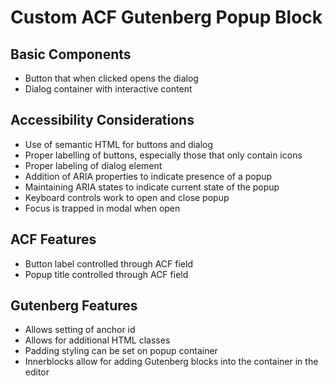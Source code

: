 # Custom ACF Gutenberg Popup Block

## Basic Components

- Button that when clicked opens the dialog
- Dialog container with interactive content

## Accessibility Considerations

- Use of semantic HTML for buttons and dialog
- Proper labelling of buttons, especially those that only contain icons
- Proper labeling of dialog element
- Addition of ARIA properties to indicate presence of a popup
- Maintaining ARIA states to indicate current state of the popup
- Keyboard controls work to open and close popup
- Focus is trapped in modal when open

## ACF Features

- Button label controlled through ACF field
- Popup title controlled through ACF field

## Gutenberg Features

- Allows setting of anchor id
- Allows for additional HTML classes
- Padding styling can be set on popup container
- Innerblocks allow for adding Gutenberg blocks into the container in the editor
 
